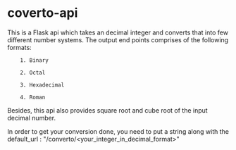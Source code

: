 # coverto-api

This is a Flask api which takes an decimal integer and converts that into few different number systems.
The output end points comprises of the following formats:

        1. Binary
        
        2. Octal
        
        3. Hexadecimal
        
        4. Roman

Besides, this api also provides square root and cube root of the input decimal number.

In order to get your conversion done, you need to put a string along with the default_url : "/converto/<your_integer_in_decimal_format>"
